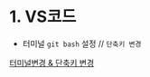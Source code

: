# 1. VS코드



- 터미널 `git bash` 설정 // `단축키 변경` 

[터미널변경 & 단축키 변경](https://mishka.kr/2019/06/24/vscode-gitbash/)